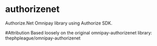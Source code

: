 # authorizenet
Authorize.Net Omnipay library using Authorize SDK.



#Attribution
Based loosely on the original omnipay-authorizenet library: thephpleague/omnipay-authorizenet